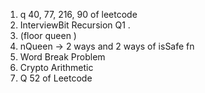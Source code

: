 1. q 40, 77, 216, 90 of leetcode 
2. InterviewBit Recursion Q1 . 
3. (floor queen )
4. nQueen -> 2 ways and 2 ways of isSafe fn 
5. Word Break Problem 
6. Crypto Arithmetic
7. Q 52 of Leetcode 